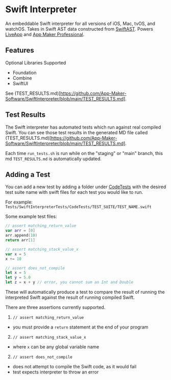 # Swift Interpreter

An embeddable Swift interpreter for all versions of iOS, Mac, tvOS, and watchOS. Takes in Swift AST data constructed from [SwiftAST](https://github.com/App-Maker-Software/SwiftAST). Powers [LiveApp](http://github.com/App-Maker-Software/LiveApp) and [App Maker Professional](https://appmakerios.com).

## Features

Optional Libraries Supported

- Foundation
- Combine
- SwiftUI

See (TEST_RESULTS.md)[https://github.com/App-Maker-Software/SwiftInterpreter/blob/main/TEST_RESULTS.md].

## Test Results

The Swift interpreter has automated tests which run against real compiled Swift. You can see those test results in the generated MD file called (TEST_RESULTS.md)[https://github.com/App-Maker-Software/SwiftInterpreter/blob/main/TEST_RESULTS.md].

Each time `run_tests.sh` is run while on the "staging" or "main" branch, this md `TEST_RESULTS.md` is automatically updated.

## Adding a Test

You can add a new test by adding a folder under [CodeTests](https://github.com/App-Maker-Software/SwiftInterpreter/tree/main/Tests/SwiftInterpreterTests/CodeTests) with the desired test suite name with swift files for each test you would like to run.

For example: `Tests/SwiftInterpreterTests/CodeTests/TEST_SUITE/TEST_NAME.swift`

Some example test files:

```swift
// assert matching_return_value
var arr = [0]
arr.append(10)
return arr[1]
```

```swift
// assert matching_stack_value_x
var x = 5
x += 10
```

```swift
// assert does_not_compile
let x = 5
let y = 5.0
let z = x + y // error, you cannot sum an Int and Double
```

These will automatically produce a test to compare the result of running the interpreted Swift against the result of running compiled Swift.

There are three assertions currently supported.

1. `// assert matching_return_value`

- you must provide a `return` statement at the end of your program

2. `// assert matching_stack_value_x`

- where `x` can be any global variable name

2. `// assert does_not_compile`

- does not attempt to compile the Swift code, as it would fail
- test expects interpreter to throw an error